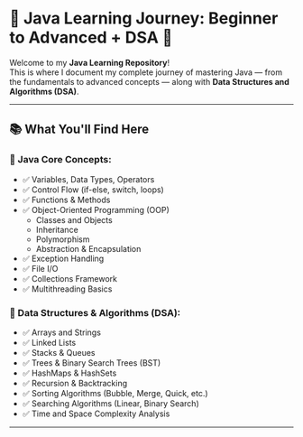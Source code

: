 # 🧠 Java Learning Journey: Beginner to Advanced + DSA 🚀

Welcome to my **Java Learning Repository**!  
This is where I document my complete journey of mastering Java — from the fundamentals to advanced concepts — along with **Data Structures and Algorithms (DSA)**.

---

## 📚 What You'll Find Here

### 📌 Java Core Concepts:
- ✅ Variables, Data Types, Operators
- ✅ Control Flow (if-else, switch, loops)
- ✅ Functions & Methods
- ✅ Object-Oriented Programming (OOP)
  - Classes and Objects
  - Inheritance
  - Polymorphism
  - Abstraction & Encapsulation
- ✅ Exception Handling
- ✅ File I/O
- ✅ Collections Framework
- ✅ Multithreading Basics

### 🧩 Data Structures & Algorithms (DSA):
- ✅ Arrays and Strings
- ✅ Linked Lists
- ✅ Stacks & Queues
- ✅ Trees & Binary Search Trees (BST)
- ✅ HashMaps & HashSets
- ✅ Recursion & Backtracking
- ✅ Sorting Algorithms (Bubble, Merge, Quick, etc.)
- ✅ Searching Algorithms (Linear, Binary Search)
- ✅ Time and Space Complexity Analysis

---

